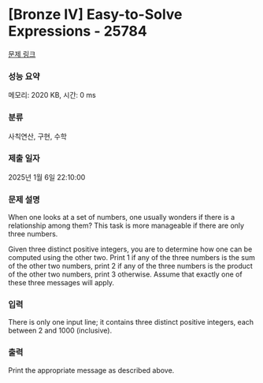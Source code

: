 # [Bronze IV] Easy-to-Solve Expressions - 25784 

[문제 링크](https://www.acmicpc.net/problem/25784) 

### 성능 요약

메모리: 2020 KB, 시간: 0 ms

### 분류

사칙연산, 구현, 수학

### 제출 일자

2025년 1월 6일 22:10:00

### 문제 설명

<p>When one looks at a set of numbers, one usually wonders if there is a relationship among them? This task is more manageable if there are only three numbers.</p>

<p>Given three distinct positive integers, you are to determine how one can be computed using the other two. Print 1 if any of the three numbers is the sum of the other two numbers, print 2 if any of the three numbers is the product of the other two numbers, print 3 otherwise. Assume that exactly one of these three messages will apply.</p>

### 입력 

 <p>There is only one input line; it contains three distinct positive integers, each between 2 and 1000 (inclusive).</p>

### 출력 

 <p>Print the appropriate message as described above.</p>

